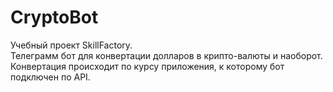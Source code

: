 # CryptoBot
Учебный проект SkillFactory.<br>
Телеграмм бот для конвертации долларов в крипто-валюты и наоборот.<br>
Конвертация происходит по курсу приложения, к которому бот подключен по API. 
